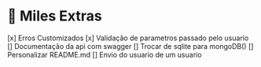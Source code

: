# 🚀 Miles Extras

[x] Erros Customizados
[x] Validação de parametros passado pelo usuario
[] Documentação da api com swagger
[] Trocar de sqlite para mongoDB()
[] Personalizar README.md
[] Envio do usuario de um usuario
